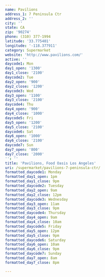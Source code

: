 ```yaml
---
name: Pavilions
address_1: 7 Peninsula Ctr
address_2: ''
city: ''
state: CA
zip: '90274'
phone: (310) 377-1994
latitude: '33.775401'
longitude: '-118.377911'
category: Supermarket
website: 'http://www.pavilions.com/'
active: ''
daycode1: Mon
day1_open: '1300'
day1_close: '2100'
daycode2: Tue
day2_open: '900'
day2_close: '1200'
daycode3: Wed
day3_open: '1100'
day3_close: '2100'
daycode4: Thu
day4_open: '900'
day4_close: '1000'
daycode5: Fri
day5_open: '1200'
day5_close: '2100'
daycode6: Sat
day6_open: '1000'
day6_close: '2100'
daycode7: Sun
day7_open: '800'
day7_close: '2000'
'': ''
title: 'Pavilions, Food Oasis Los Angeles'
uri: /supermarket/pavilions-7-peninsula-ctr/
formatted_daycode1: Monday
formatted_day1_open: 1pm
formatted_day1_close: 9pm
formatted_daycode2: Tuesday
formatted_day2_open: 9am
formatted_day2_close: 12pm
formatted_daycode3: Wednesday
formatted_day3_open: 11am
formatted_day3_close: 9pm
formatted_daycode4: Thursday
formatted_day4_open: 9am
formatted_day4_close: 10am
formatted_daycode5: Friday
formatted_day5_open: 12pm
formatted_day5_close: 9pm
formatted_daycode6: Saturday
formatted_day6_open: 10am
formatted_day6_close: 9pm
formatted_daycode7: Sunday
formatted_day7_open: 8am
formatted_day7_close: 8pm

---
```

